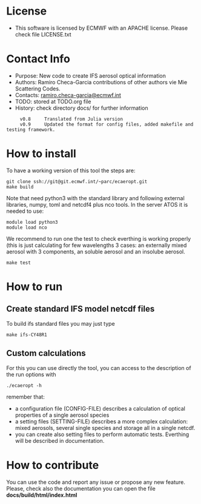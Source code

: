 


# License
  - This software is licensed by ECMWF with an APACHE license. Please check file LICENSE.txt

# Contact Info

  - Purpose:  New code to create IFS aerosol optical information
  - Authors:  Ramiro Checa-Garcia
              contributions of other authors vie Mie Scattering Codes.
  - Contacts: ramiro.checa-garcia@ecmwf.int
  - TODO:     stored at TODO.org file
  - History:  check directory docs/ for further information 

```
     v0.8     Translated from Julia version
     v0.9     Updated the format for config files, added makefile and testing framework.
```

# How to install

To have a working version of this tool the steps are:

```
git clone ssh://git@git.ecmwf.int/~parc/ecaeropt.git
make build
```


Note that need python3 with the standard library and following external libraries, numpy, toml and netcdf4 plus nco tools. In the server ATOS it is needed to use:
```
module load python3
module load nco
```

We recommend to run one the test to check everthing is working properly (this is just calculating for few wavelengths 3 cases: an externally mixed aerosol with 3 components, an soluble aerosol and an insolube aerosol.

```
make test
```

# How to run

## Create standard IFS model netcdf files


To build ifs standard files you may just type
```
make ifs-CY48R1
```

## Custom calculations

For this you can use directly the tool, you can access to the description of the run options with
```
./ecaeropt -h 
```

remember that:

-  a configuration file (CONFIG-FILE) describes a calculation of optical properties of a single aerosol species
-  a setting files (SETTING-FILE) describes a more complex calculation: mixed aerosols, several single species and storage all in a single netcdf.
-  you can create also setting files to perform automatic tests. Everthing will be described in documentation.

# How to contribute

You can use the code and report any issue or propose any new feature. Please, check also
the documentation you can open the file **docs/build/html/index.html**



